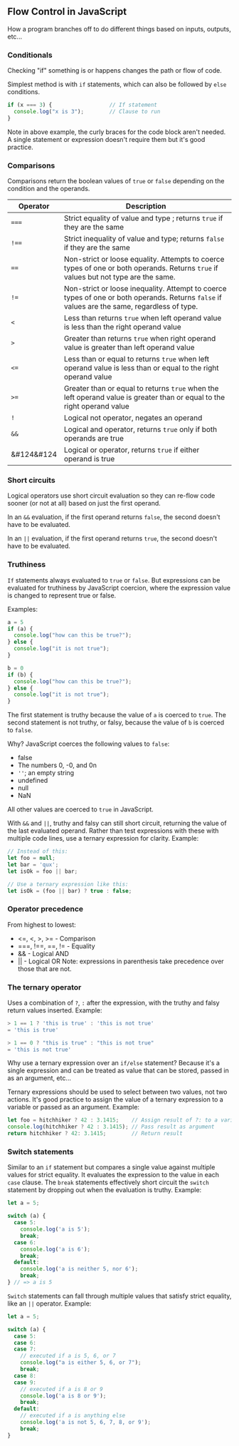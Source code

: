 ## Flow Control in JavaScript
How a program branches off to do different things based on inputs, outputs, etc...

### Conditionals
Checking "if" something is or happens changes the path or flow of code.

Simplest method is with ```if``` statements, which can also be followed by ```else``` conditions.

```js
if (x === 3) {                  // If statement
  console.log("x is 3");        // Clause to run
}
```
Note in above example, the curly braces for the code block aren't needed. A single statement or expression doesn't require them but it's good practice.

### Comparisons
Comparisons return the boolean values of ```true``` or ```false``` depending on the condition and the operands.

| Operator | Description
|---|---|
|```===```| Strict equality of value and type ; returns ```true``` if they are the same |
|```!==```| Strict inequality of value and type; returns ```false``` if they are the same|
| ```==``` | Non-strict or loose equality. Attempts to coerce types of one or both operands. Returns ```true``` if values but not type are the same.|
|```!=```| Non-strict or loose inequality. Attempt to coerce types of one or both operands. Returns ```false``` if values are the same, regardless of type.|
| ```<``` | Less than returns ```true``` when left operand value is less than the right operand value|
|```>``` | Greater than returns ```true``` when right operand value is greater than left operand value|
|```<=``` | Less than or equal to returns ```true``` when left operand value is less than or equal to the right operand value|
|```>=```| Greater than or equal to returns ```true``` when the left operand value is greater than or equal to the right operand value|
| ```!```| Logical not operator, negates an operand|
|```&&```| Logical and operator, returns ```true``` only if both operands are true|
|&#124&#124| Logical or operator, returns ```true``` if either operand is true|


### Short circuits
Logical operators use short circuit evaluation so they can re-flow code sooner (or not at all) based on just the first operand.

In an ```&&``` evaluation, if the first operand returns ```false```, the second doesn't have to be evaluated.

In an ```||``` evaluation, if the first operand returns ```true```, the second doesn't have to be evaluated.

### Truthiness
```If``` statements always evaluated to ```true``` or ```false```. But expressions can be evaluated for truthiness by JavaScript coercion, where the expression value is changed to represent true or false.

Examples: 
```js
a = 5
if (a) {
  console.log("how can this be true?");
} else {
  console.log("it is not true");
}

b = 0
if (b) {
  console.log("how can this be true?");
} else {
  console.log("it is not true");
}
```
The first statement is truthy because the value of ```a``` is coerced to ```true```.
The second statement is not truthy, or falsy, because the value of ```b``` is coerced to ```false```.

Why? JavaScript coerces the following values to ```false```:
- false
- The numbers 0, -0, and 0n
- ```''```; an empty string
- undefined
- null
- NaN

All other values are coerced to ```true``` in JavaScript.

With ```&&``` and ```||```, truthy and falsy can still short circuit, returning the value of the last evaluated operand.
Rather than test expressions with these with multiple code lines, use a ternary expression for clarity.
Example:
```js
// Instead of this:
let foo = null;
let bar = 'qux';
let isOk = foo || bar;

// Use a ternary expression like this:
let isOk = (foo || bar) ? true : false;
```

### Operator precedence
From highest to lowest: 
- <=, <, >, >= - Comparison
- ===, !==, ==, != - Equality
- && - Logical AND
- || - Logical OR
Note: expressions in parenthesis take precedence over those that are not.

### The ternary operator
Uses a combination of ```?```, ```:``` after the expression, with the truthy and falsy return values inserted.
Example:
```js
> 1 == 1 ? 'this is true' : 'this is not true'
= 'this is true'

> 1 == 0 ? "this is true" : "this is not true"
= 'this is not true'
```
Why use a ternary expression over an ```if/else``` statement? Because it's a single expression and can be treated as value that can be stored, passed in as an argument, etc...

Ternary expressions should be used to select between two values, not two actions. It's good practice to assign the value of a ternary expression to a variable or passed as an argument.
Example:
```js
let foo = hitchhiker ? 42 : 3.1415;    // Assign result of ?: to a variable
console.log(hitchhiker ? 42 : 3.1415); // Pass result as argument
return hitchhiker ? 42: 3.1415;        // Return result
```

### Switch statements
Similar to an ```if``` statement but compares a single value against multiple values for strict equality. It evaluates the expression to the value in each ```case``` clause. The ```break``` statements effectively short circuit the ```switch``` statement by dropping out when the evaluation is truthy.
Example:
```js
let a = 5;

switch (a) {
  case 5:
    console.log('a is 5');
    break;
  case 6:
    console.log('a is 6');
    break;
  default:
    console.log('a is neither 5, nor 6');
    break;
} // => a is 5
```

```Switch``` statements can fall through multiple values that satisfy strict equality, like an ```||``` operator. 
Example:
```js
let a = 5;

switch (a) {
  case 5:
  case 6:
  case 7:
    // executed if a is 5, 6, or 7
    console.log("a is either 5, 6, or 7");
    break;
  case 8:
  case 9:
    // executed if a is 8 or 9
    console.log('a is 8 or 9');
    break;
  default:
    // executed if a is anything else
    console.log('a is not 5, 6, 7, 8, or 9');
    break;
}
```

